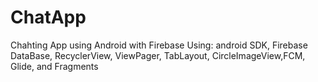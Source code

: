 # ChatApp
Chahting App using Android with Firebase
Using: android SDK, Firebase DataBase, RecyclerView, ViewPager, TabLayout, CircleImageView,FCM, Glide, and Fragments
